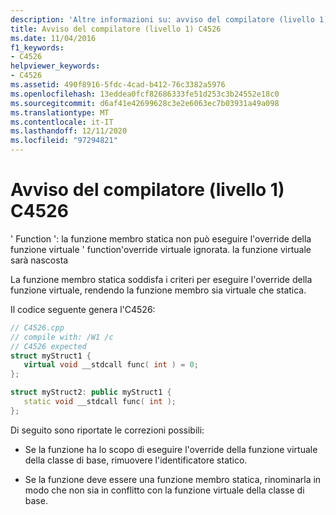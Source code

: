 ```yaml
---
description: 'Altre informazioni su: avviso del compilatore (livello 1) C4526'
title: Avviso del compilatore (livello 1) C4526
ms.date: 11/04/2016
f1_keywords:
- C4526
helpviewer_keywords:
- C4526
ms.assetid: 490f8916-5fdc-4cad-b412-76c3382a5976
ms.openlocfilehash: 13eddea0fcf82686333fe51d253c3b24552e18c0
ms.sourcegitcommit: d6af41e42699628c3e2e6063ec7b03931a49a098
ms.translationtype: MT
ms.contentlocale: it-IT
ms.lasthandoff: 12/11/2020
ms.locfileid: "97294821"
---
```

# <a name="compiler-warning-level-1-c4526"></a>Avviso del compilatore (livello 1) C4526

' Function ': la funzione membro statica non può eseguire l'override della funzione virtuale ' function'override virtuale ignorata. la funzione virtuale sarà nascosta

La funzione membro statica soddisfa i criteri per eseguire l'override della funzione virtuale, rendendo la funzione membro sia virtuale che statica.

Il codice seguente genera l'C4526:

```cpp
// C4526.cpp
// compile with: /W1 /c
// C4526 expected
struct myStruct1 {
   virtual void __stdcall func( int ) = 0;
};

struct myStruct2: public myStruct1 {
   static void __stdcall func( int );
};
```

Di seguito sono riportate le correzioni possibili:

- Se la funzione ha lo scopo di eseguire l'override della funzione virtuale della classe di base, rimuovere l'identificatore statico.

- Se la funzione deve essere una funzione membro statica, rinominarla in modo che non sia in conflitto con la funzione virtuale della classe di base.
